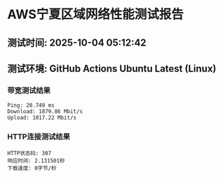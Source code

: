 # AWS宁夏区域网络性能测试报告
## 测试时间: 2025-10-04 05:12:42
## 测试环境: GitHub Actions Ubuntu Latest (Linux)

### 带宽测试结果
```
Ping: 20.749 ms
Download: 1879.86 Mbit/s
Upload: 1017.22 Mbit/s
```

### HTTP连接测试结果
```
HTTP状态码: 307
响应时间: 2.131501秒
下载速度: 0字节/秒
```

